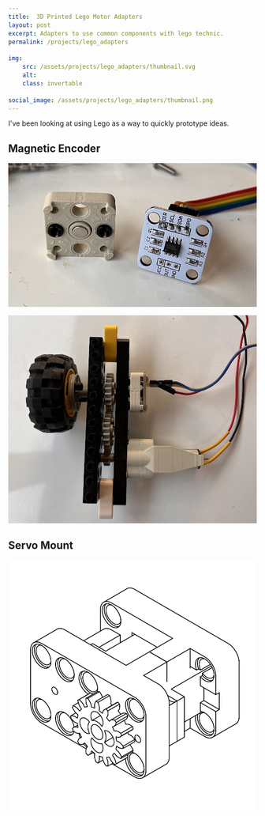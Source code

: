 ```yaml
---
title:  3D Printed Lego Motor Adapters
layout: post
excerpt: Adapters to use common components with lego technic.
permalink: /projects/lego_adapters

img:
    src: /assets/projects/lego_adapters/thumbnail.svg
    alt: 
    class: invertable

social_image: /assets/projects/lego_adapters/thumbnail.png
---
```


I've been looking at using Lego as a way to quickly prototype ideas.

## Magnetic Encoder


![The pieces of the mount for encoder board split. One half holds the magnet with an adapter for lego shafts and the other holds the PCB with the endcoder on it.](/assets/projects/lego_adapters/encoder/encoder_two_parts.jpg)

![The encoder and a custom lego motor mounted to a beam with a gear train linking them together and to a lego wheel.](/assets/projects/lego_adapters/encoder/wheel_motor_and_encoder.jpg)

## Servo Mount
<img class="invertable" src = "/assets/projects/lego_adapters/thumbnail.svg" alt="An adapter for a 9g servo to lego. It has holes for studs to click into and I'm working on designing a lego compatible gear that can mount">